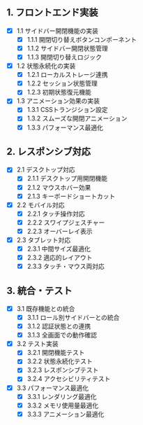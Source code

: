 ## 1. フロントエンド実装

- [x] 1.1 サイドバー開閉機能の実装
  - [x] 1.1.1 開閉切り替えボタンコンポーネント
  - [x] 1.1.2 サイドバー開閉状態管理
  - [x] 1.1.3 開閉切り替えロジック
- [x] 1.2 状態永続化の実装
  - [x] 1.2.1 ローカルストレージ連携
  - [x] 1.2.2 セッション状態管理
  - [x] 1.2.3 初期状態復元機能
- [x] 1.3 アニメーション効果の実装
  - [x] 1.3.1 CSSトランジション設定
  - [x] 1.3.2 スムーズな開閉アニメーション
  - [x] 1.3.3 パフォーマンス最適化

## 2. レスポンシブ対応

- [x] 2.1 デスクトップ対応
  - [x] 2.1.1 デスクトップ用開閉機能
  - [x] 2.1.2 マウスホバー効果
  - [x] 2.1.3 キーボードショートカット
- [x] 2.2 モバイル対応
  - [x] 2.2.1 タッチ操作対応
  - [x] 2.2.2 スワイプジェスチャー
  - [x] 2.2.3 オーバーレイ表示
- [x] 2.3 タブレット対応
  - [x] 2.3.1 中間サイズ最適化
  - [x] 2.3.2 適応的レイアウト
  - [x] 2.3.3 タッチ・マウス両対応

## 3. 統合・テスト

- [x] 3.1 既存機能との統合
  - [x] 3.1.1 ロール別サイドバーとの統合
  - [x] 3.1.2 認証状態との連携
  - [x] 3.1.3 全画面での動作確認
- [x] 3.2 テスト実装
  - [x] 3.2.1 開閉機能テスト
  - [x] 3.2.2 状態永続化テスト
  - [x] 3.2.3 レスポンシブテスト
  - [x] 3.2.4 アクセシビリティテスト
- [x] 3.3 パフォーマンス最適化
  - [x] 3.3.1 レンダリング最適化
  - [x] 3.3.2 メモリ使用量最適化
  - [x] 3.3.3 アニメーション最適化
